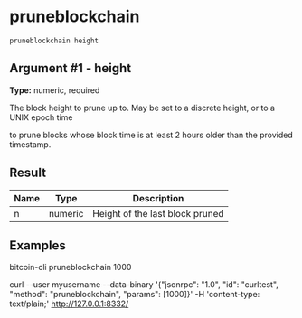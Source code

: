 # pruneblockchain

`pruneblockchain height`

## Argument #1 - height

**Type:** numeric, required

The block height to prune up to. May be set to a discrete height, or to a UNIX epoch time

to prune blocks whose block time is at least 2 hours older than the provided timestamp.

## Result

| Name | Type    | Description                     |
| ---- | ------- | ------------------------------- |
| n    | numeric | Height of the last block pruned |

## Examples

bitcoin-cli pruneblockchain 1000

curl --user myusername --data-binary '{"jsonrpc": "1.0", "id": "curltest", "method": "pruneblockchain", "params": [1000]}' -H 'content-type: text/plain;' http://127.0.0.1:8332/